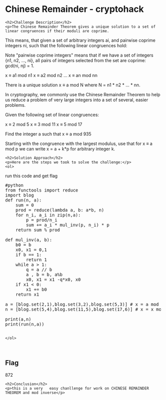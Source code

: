 
<!DOCTYPE html>
<html>

<body>
    <h1>Chinese Remainder - cryptohack</h1>

    <h2>Challenge Description</h2>
    <p>The Chinese Remainder Theorem gives a unique solution to a set of linear congruences if their moduli are coprime.

This means, that given a set of arbitrary integers ai, and pairwise coprime integers ni, such that the following linear congruences hold:

 Note "pairwise coprime integers" means that if we have a set of integers {n1, n2, ..., ni}, all pairs of integers selected from the set are coprime: gcd(ni, nj) = 1.


x ≡ a1 mod n1
x ≡ a2 mod n2
...
x ≡ an mod nn


There is a unique solution x ≡ a mod N where N = n1 * n2 * ... * nn.

In cryptography, we commonly use the Chinese Remainder Theorem to help us reduce a problem of very large integers into a set of several, easier problems.

Given the following set of linear congruences:

x ≡ 2 mod 5
x ≡ 3 mod 11
x ≡ 5 mod 17


Find the integer a such that x ≡ a mod 935

 Starting with the congruence with the largest modulus, use that for x ≡ a mod p we can write x = a + k*p for arbitrary integer k.
 
</p>
 
    <h2>Solution Approach</h2>
    <p>Here are the steps we took to solve the challenge:</p>
    <ol>
run this code and get flag
<pre>
#python
from functools import reduce
import blog
def run(n, a):
    sum = 0
    prod = reduce(lambda a, b: a*b, n)
    for n_i, a_i in zip(n,a):
        p = prod/n_i
        sum += a_i * mul_inv(p, n_i) * p
    return sum % prod
    
def mul_inv(a, b):
    b0 = b
    x0, x1 = 0,1
    if b == 1:
        return 1
    while a > 1:
        q = a // b
        a , b = b, a%b
        x0, x1 = x1 -q*x0, x0
    if x1 < 0:
        x1 += b0
    return x1

a = [blog.set(2,1),blog.set(3,2),blog.set(5,3)] # x = a mod x
n = [blog.set(5,4),blog.set(11,5),blog.set(17,6)] # x = x mod n

print(a,n)
print(run(n,a))

</pre>       
    
    </ol>
<br>
    <h2>Flag</h2>
    <p class="flag">872
</p>

    <h2>Conclusion</h2>
    <p>this is a very   easy chanllenge for work on CHINESE REMAINDER THEOREM and mod inverse</p>
</body>
</html>

